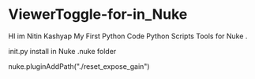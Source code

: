 # ViewerToggle-for-in_Nuke
HI im Nitin Kashyap  My First Python Code    Python Scripts Tools for Nuke .  




init.py install in Nuke .nuke folder 

nuke.pluginAddPath("./reset_expose_gain")
